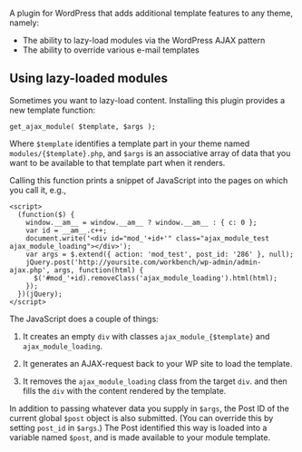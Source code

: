A plugin for WordPress that adds additional template features to any theme, namely:

* The ability to lazy-load modules via the WordPress AJAX pattern
* The ability to override various e-mail templates

## Using lazy-loaded modules

Sometimes you want to lazy-load content. Installing this plugin provides a new template function:

    get_ajax_module( $template, $args );
    
Where `$template` identifies a template part in your theme named `modules/{$template}.php`, and `$args` is an associative array of data that you want to be available to that template part when it renders.

Calling this function prints a snippet of JavaScript into the pages on which you call it, e.g.,

    <script> 
      (function($) {
        window.__am__ = window.__am__ ? window.__am__ : { c: 0 };
        var id = __am__.c++;
        document.write('<div id="mod_'+id+'" class="ajax_module_test ajax_module_loading"></div>');
        var args = $.extend({ action: 'mod_test', post_id: '286' }, null);
        jQuery.post('http://yoursite.com/workbench/wp-admin/admin-ajax.php', args, function(html) {
          $('#mod_'+id).removeClass('ajax_module_loading').html(html);
        });
      })(jQuery);
    </script>
    
The JavaScript does a couple of things:

1. It creates an empty `div` with classes `ajax_module_{$template}` and `ajax_module_loading`.

2. It generates an AJAX-request back to your WP site to load the template.

3. It removes the `ajax_module_loading` class from the target `div`. and then fills the `div` with the content rendered by the template.

In addition to passing whatever data you supply in `$args`, the Post ID of the current global `$post` object is also submitted. (You can override this by setting `post_id` in `$args`.) The Post identified this way is loaded into a variable named `$post`, and is made available to your module template.

